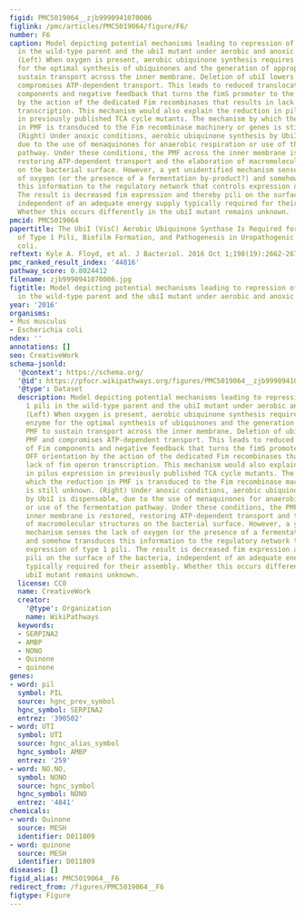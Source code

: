 ```yaml
---
figid: PMC5019064__zjb9990941070006
figlink: /pmc/articles/PMC5019064/figure/F6/
number: F6
caption: Model depicting potential mechanisms leading to repression of type 1 pili
  in the wild-type parent and the ubiI mutant under aerobic and anoxic conditions.
  (Left) When oxygen is present, aerobic ubiquinone synthesis requires the UbiI enzyme
  for the optimal synthesis of ubiquinones and the generation of appropriate PMF to
  sustain transport across the inner membrane. Deletion of ubiI lowers the PMF and
  compromises ATP-dependent transport. This leads to reduced translocation of Fim
  components and negative feedback that turns the fimS promoter to the fim OFF orientation
  by the action of the dedicated Fim recombinases that results in lack of fim operon
  transcription. This mechanism would also explain the reduction in pilus expression
  in previously published TCA cycle mutants. The mechanism by which the reduction
  in PMF is transduced to the Fim recombinase machinery or genes is still unknown.
  (Right) Under anoxic conditions, aerobic ubiquinone synthesis by UbiI is dispensable,
  due to the use of menaquinones for anaerobic respiration or use of the fermentation
  pathway. Under these conditions, the PMF across the inner membrane is restored,
  restoring ATP-dependent transport and the elaboration of macromolecular structures
  on the bacterial surface. However, a yet unidentified mechanism senses the lack
  of oxygen (or the presence of a fermentation by-product?) and somehow transduces
  this information to the regulatory network that controls expression of type 1 pili.
  The result is decreased fim expression and thereby pili on the surface of the bacteria,
  independent of an adequate energy supply typically required for their assembly.
  Whether this occurs differently in the ubiI mutant remains unknown.
pmcid: PMC5019064
papertitle: The UbiI (VisC) Aerobic Ubiquinone Synthase Is Required for Expression
  of Type 1 Pili, Biofilm Formation, and Pathogenesis in Uropathogenic Escherichia
  coli.
reftext: Kyle A. Floyd, et al. J Bacteriol. 2016 Oct 1;198(19):2662-2672.
pmc_ranked_result_index: '44816'
pathway_score: 0.8024412
filename: zjb9990941070006.jpg
figtitle: Model depicting potential mechanisms leading to repression of type 1 pili
  in the wild-type parent and the ubiI mutant under aerobic and anoxic conditions
year: '2016'
organisms:
- Mus musculus
- Escherichia coli
ndex: ''
annotations: []
seo: CreativeWork
schema-jsonld:
  '@context': https://schema.org/
  '@id': https://pfocr.wikipathways.org/figures/PMC5019064__zjb9990941070006.html
  '@type': Dataset
  description: Model depicting potential mechanisms leading to repression of type
    1 pili in the wild-type parent and the ubiI mutant under aerobic and anoxic conditions.
    (Left) When oxygen is present, aerobic ubiquinone synthesis requires the UbiI
    enzyme for the optimal synthesis of ubiquinones and the generation of appropriate
    PMF to sustain transport across the inner membrane. Deletion of ubiI lowers the
    PMF and compromises ATP-dependent transport. This leads to reduced translocation
    of Fim components and negative feedback that turns the fimS promoter to the fim
    OFF orientation by the action of the dedicated Fim recombinases that results in
    lack of fim operon transcription. This mechanism would also explain the reduction
    in pilus expression in previously published TCA cycle mutants. The mechanism by
    which the reduction in PMF is transduced to the Fim recombinase machinery or genes
    is still unknown. (Right) Under anoxic conditions, aerobic ubiquinone synthesis
    by UbiI is dispensable, due to the use of menaquinones for anaerobic respiration
    or use of the fermentation pathway. Under these conditions, the PMF across the
    inner membrane is restored, restoring ATP-dependent transport and the elaboration
    of macromolecular structures on the bacterial surface. However, a yet unidentified
    mechanism senses the lack of oxygen (or the presence of a fermentation by-product?)
    and somehow transduces this information to the regulatory network that controls
    expression of type 1 pili. The result is decreased fim expression and thereby
    pili on the surface of the bacteria, independent of an adequate energy supply
    typically required for their assembly. Whether this occurs differently in the
    ubiI mutant remains unknown.
  license: CC0
  name: CreativeWork
  creator:
    '@type': Organization
    name: WikiPathways
  keywords:
  - SERPINA2
  - AMBP
  - NONO
  - Quinone
  - quinone
genes:
- word: pil
  symbol: PIL
  source: hgnc_prev_symbol
  hgnc_symbol: SERPINA2
  entrez: '390502'
- word: UTI
  symbol: UTI
  source: hgnc_alias_symbol
  hgnc_symbol: AMBP
  entrez: '259'
- word: NO.NO,
  symbol: NONO
  source: hgnc_symbol
  hgnc_symbol: NONO
  entrez: '4841'
chemicals:
- word: Quinone
  source: MESH
  identifier: D011809
- word: quinone
  source: MESH
  identifier: D011809
diseases: []
figid_alias: PMC5019064__F6
redirect_from: /figures/PMC5019064__F6
figtype: Figure
---
```

